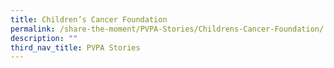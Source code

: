 ```yaml
---
title: Children’s Cancer Foundation
permalink: /share-the-moment/PVPA-Stories/Childrens-Cancer-Foundation/
description: ""
third_nav_title: PVPA Stories
---
```


